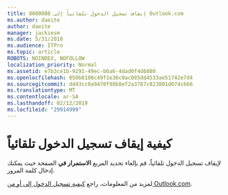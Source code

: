 ```yaml
---
title: 8000008 إيقاف تسجيل الدخول تلقائياً إلى Outlook.com
ms.author: daeite
author: daeite
manager: jackiesm
ms.date: 5/31/2018
ms.audience: ITPro
ms.topic: article
ROBOTS: NOINDEX, NOFOLLOW
localization_priority: Normal
ms.assetid: e7b3ce1b-9291-49ec-b6a6-4dad0f4d6880
ms.openlocfilehash: 050b8100c49f1e36c0ac085dd4533ae51742e7d4
ms.sourcegitcommit: dd43cc0a9470f98b8ef2a3787c823801d674c666
ms.translationtype: MT
ms.contentlocale: ar-SA
ms.lasthandoff: 02/12/2019
ms.locfileid: "29914999"
---
```

# <a name="how-to-stop-signing-in-automatically"></a>كيفية إيقاف تسجيل الدخول تلقائياً

لإيقاف تسجيل الدخول تلقائياً، قم بإلغاء تحديد المربع **الاستمرار في** الصفحة حيث يمكنك إدخال كلمة المرور. 
  
لمزيد من المعلومات، راجع [كيفية تسجيل الدخول إلى أو من Outlook.com](https://go.microsoft.com/fwlink/p/?linkid=873113).
  

